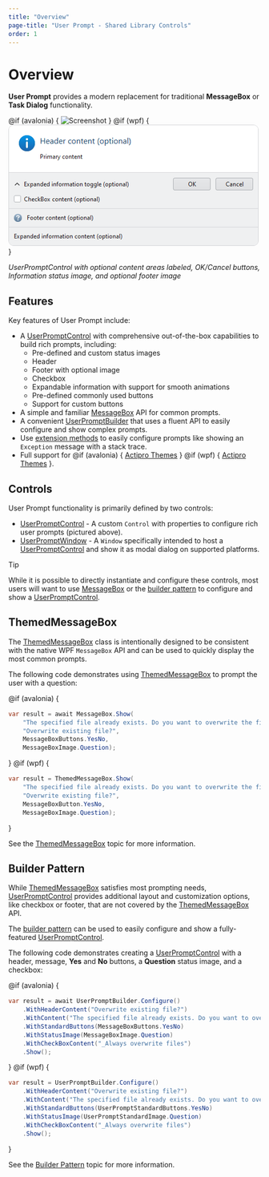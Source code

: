 ```yaml
---
title: "Overview"
page-title: "User Prompt - Shared Library Controls"
order: 1
---
```

# Overview

**User Prompt** provides a modern replacement for traditional **MessageBox** or **Task Dialog** functionality.

@if (avalonia) {
![Screenshot](../images/user-prompt.png)
}
@if (wpf) {
![Screenshot](../../images/user-prompt.png)
}

*UserPromptControl with optional content areas labeled, OK/Cancel buttons, Information status image, and optional footer image*

## Features

Key features of User Prompt include:
- A [UserPromptControl](xref:@ActiproUIRoot.Controls.UserPromptControl) with comprehensive out-of-the-box capabilities to build rich prompts, including:
  - Pre-defined and custom status images
  - Header
  - Footer with optional image
  - Checkbox
  - Expandable information with support for smooth animations
  - Pre-defined commonly used buttons
  - Support for custom buttons
- A simple and familiar [MessageBox](message-box.md) API for common prompts.
- A convenient [UserPromptBuilder](builder-pattern.md) that uses a fluent API to easily configure and show complex prompts.
- Use [extension methods](extension-methods.md) to easily configure prompts like showing an `Exception` message with a stack trace.
- Full support for @if (avalonia) { [Actipro Themes](../../themes/index.md) } @if (wpf) { [Actipro Themes](../../../themes/index.md) }.

## Controls

User Prompt functionality is primarily defined by two controls:

- [UserPromptControl](xref:@ActiproUIRoot.Controls.UserPromptControl) - A custom `Control` with properties to configure rich user prompts (pictured above).
- [UserPromptWindow](xref:@ActiproUIRoot.Controls.UserPromptWindow) - A `Window` specifically intended to host a [UserPromptControl](xref:@ActiproUIRoot.Controls.UserPromptControl) and show it as modal dialog on supported platforms.

> [!TIP]
> While it is possible to directly instantiate and configure these controls, most users will want to use [MessageBox](message-box.md) or the [builder pattern](builder-pattern.md) to configure and show a [UserPromptControl](xref:@ActiproUIRoot.Controls.UserPromptControl).

## ThemedMessageBox

The [ThemedMessageBox](message-box.md) class is intentionally designed to be consistent with the native WPF `MessageBox` API and can be used to quickly display the most common prompts.

The following code demonstrates using [ThemedMessageBox](message-box.md) to prompt the user with a question:

@if (avalonia) {
```csharp
var result = await MessageBox.Show(
	"The specified file already exists. Do you want to overwrite the file?",
	"Overwrite existing file?",
	MessageBoxButtons.YesNo,
	MessageBoxImage.Question);
```
}
@if (wpf) {
```csharp
var result = ThemedMessageBox.Show(
	"The specified file already exists. Do you want to overwrite the file?",
	"Overwrite existing file?",
	MessageBoxButton.YesNo,
	MessageBoxImage.Question);
```
}

See the [ThemedMessageBox](message-box.md) topic for more information.

## Builder Pattern

While [ThemedMessageBox](message-box.md) satisfies most prompting needs, [UserPromptControl](xref:@ActiproUIRoot.Controls.UserPromptControl) provides additional layout and customization options, like checkbox or footer, that are not covered by the [ThemedMessageBox](message-box.md) API.

The [builder pattern](builder-pattern.md) can be used to easily configure and show a fully-featured [UserPromptControl](xref:@ActiproUIRoot.Controls.UserPromptControl).

The following code demonstrates creating a [UserPromptControl](xref:@ActiproUIRoot.Controls.UserPromptControl) with a header, message, **Yes** and **No** buttons, a **Question** status image, and a checkbox:

@if (avalonia) {
```csharp
var result = await UserPromptBuilder.Configure()
	.WithHeaderContent("Overwrite existing file?")
	.WithContent("The specified file already exists. Do you want to overwrite the file?")
	.WithStandardButtons(MessageBoxButtons.YesNo)
	.WithStatusImage(MessageBoxImage.Question)
	.WithCheckBoxContent("_Always overwrite files")
	.Show();
```
}
@if (wpf) {
```csharp
var result = UserPromptBuilder.Configure()
	.WithHeaderContent("Overwrite existing file?")
	.WithContent("The specified file already exists. Do you want to overwrite the file?")
	.WithStandardButtons(UserPromptStandardButtons.YesNo)
	.WithStatusImage(UserPromptStandardImage.Question)
	.WithCheckBoxContent("_Always overwrite files")
	.Show();
```
}

See the [Builder Pattern](builder-pattern.md) topic for more information.
